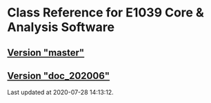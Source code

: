 # Class Reference for E1039 Core & Analysis Software
## [Version "master"](master/)
## [Version "doc_202006"](doc_202006/)
Last updated at 2020-07-28 14:13:12.

